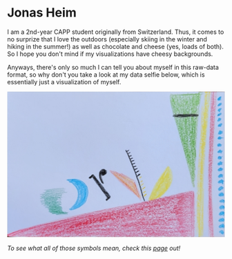 # Jonas Heim

I am a 2nd-year CAPP student originally from Switzerland. Thus, it comes to no surprize that I love the outdoors (especially skiing in the winter and hiking in the summer!) as well as chocolate and cheese (yes, loads of both). So I hope you don't mind if my visualizations have cheesy backgrounds.

Anyways, there's only so much I can tell you about myself in this raw-data format, so why don't you take a look at my data selfie below, which is essentially just a visualization of myself.

![Data Selfie](JH_DataSelfie.jpg)

*To see what all of those symbols mean, check this [page](https://ideas.ted.com/how-to-draw-your-own-selfie-using-your-personal-data/) out!*
